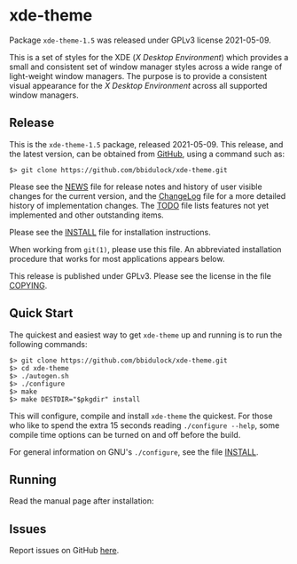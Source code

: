 [xde-theme -- read me first file.  2021-05-09]: # 

xde-theme
===============

Package `xde-theme-1.5` was released under GPLv3 license 2021-05-09.

This is a set of styles for the XDE (_X Desktop Environment_) which
provides a small and consistent set of window manager styles across a
wide range of light-weight window managers.  The purpose is to provide a
consistent visual appearance for the _X Desktop Environment_ across all
supported window managers.


Release
-------

This is the `xde-theme-1.5` package, released 2021-05-09.  This
release, and the latest version, can be obtained from [GitHub][1], using
a command such as:

    $> git clone https://github.com/bbidulock/xde-theme.git

Please see the [NEWS][3] file for release notes and history of user
visible changes for the current version, and the [ChangeLog][4] file for
a more detailed history of implementation changes.  The [TODO][5] file
lists features not yet implemented and other outstanding items.

Please see the [INSTALL][7] file for installation instructions.

When working from `git(1)`, please use this file.  An abbreviated
installation procedure that works for most applications appears below.

This release is published under GPLv3.  Please see the license in the
file [COPYING][9].


Quick Start
-----------

The quickest and easiest way to get `xde-theme` up and running is to run
the following commands:

    $> git clone https://github.com/bbidulock/xde-theme.git
    $> cd xde-theme
    $> ./autogen.sh
    $> ./configure
    $> make
    $> make DESTDIR="$pkgdir" install

This will configure, compile and install `xde-theme` the quickest.  For
those who like to spend the extra 15 seconds reading `./configure
--help`, some compile time options can be turned on and off before the
build.

For general information on GNU's `./configure`, see the file
[INSTALL][7].


Running
-------

Read the manual page after installation:


Issues
------

Report issues on GitHub [here][2].



[1]: https://github.com/bbidulock/xde-theme
[2]: https://github.com/bbidulock/xde-theme/issues
[3]: https://github.com/bbidulock/xde-theme/blob/1.5/NEWS
[4]: https://github.com/bbidulock/xde-theme/blob/1.5/ChangeLog
[5]: https://github.com/bbidulock/xde-theme/blob/1.5/TODO
[6]: https://github.com/bbidulock/xde-theme/blob/1.5/COMPLIANCE
[7]: https://github.com/bbidulock/xde-theme/blob/1.5/INSTALL
[8]: https://github.com/bbidulock/xde-theme/blob/1.5/LICENSE
[9]: https://github.com/bbidulock/xde-theme/blob/1.5/COPYING

[ vim: set ft=markdown sw=4 tw=72 nocin nosi fo+=tcqlorn spell: ]: #
